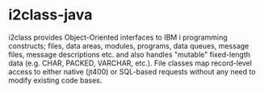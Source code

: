 # i2class-java
i2class provides Object-Oriented interfaces to IBM i programming constructs; files, data areas, modules, programs, data queues, message files, message descriptions etc. and also handles "mutable" fixed-length data (e.g. CHAR, PACKED, VARCHAR, etc.).  File classes map record-level access to either native (jt400) or SQL-based requests without any need to modify existing code bases.
